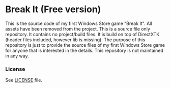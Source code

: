 # Break It (Free version)

This is the source code of my first Windows Store game "Break It". All assets have been removed from the project. This is a source file only repository. It contains no project/build files. It is build on top of DirectXTK (header files included, however lib is missing). The purpose of this repository is just to provide the source files of my first Windows Store game for anyone that is interested in the details. This repository is not maintained in any way.

### License
See [LICENSE](LICENSE) file.
